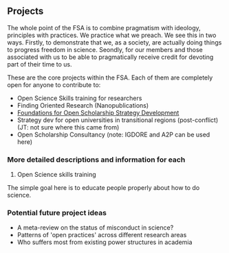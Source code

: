 ## Projects

The whole point of the FSA is to combine pragmatism with ideology, principles with practices. We practice what we preach. We see this in two ways. Firstly, to demonstrate that we, as a society, are actually doing things to progress freedom in science. Seondly, for our members and those associated with us to be able to pragmatically receive credit for devoting part of their time to us.

These are the core projects within the FSA. Each of them are completely open for anyone to contribute to:

* Open Science Skills training for researchers
*	Finding Oriented Research (Nanopublications)
*	[Foundations for Open Scholarship Strategy Development](https://open-scholarship-strategy.github.io/site/)
*	Strategy dev for open universities in transitional regions (post-conflict) (JT: not sure where this came from)
* Open Scholarship Consultancy (note: IGDORE and A2P can be used here)

### More detailed descriptions and information for each

1. Open Science skills training

The simple goal here is to educate people properly about how to do science.


### Potential future project ideas

* A meta-review on the status of misconduct in science?
* Patterns of 'open practices' across different research areas
* Who suffers most from existing power structures in academia